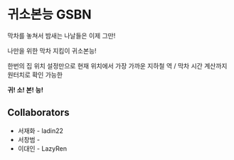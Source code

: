 # 귀소본능 GSBN

막차를 놓쳐서 밤새는 나날들은 이제 그만!<br/>

나만을 위한 막차 지킴이 귀소본능!<br/>

한번의 집 위치 설정만으로 현재 위치에서 가장 가까운 지하철 역 / 막차 시간 계산까지 원터치로 확인 가능한<br/>

**귀! 소! 본! 능!**<br/>



## Collaborators

* 서재화 - ladin22
* 서창범 - 
* 이대인 - LazyRen


